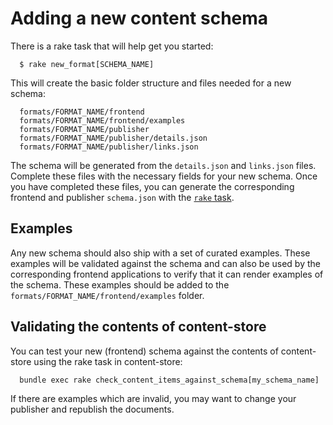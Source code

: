 # Adding a new content schema

There is a rake task that will help get you started:

```
  $ rake new_format[SCHEMA_NAME]
```

This will create the basic folder structure and files needed for a new schema:

```
  formats/FORMAT_NAME/frontend
  formats/FORMAT_NAME/frontend/examples
  formats/FORMAT_NAME/publisher
  formats/FORMAT_NAME/publisher/details.json
  formats/FORMAT_NAME/publisher/links.json
```

The schema will be generated from the `details.json` and `links.json` files.
Complete these files with the necessary fields for your new schema. Once you
have completed these files, you can generate the corresponding frontend and
publisher `schema.json` with the [`rake` task](../README.md#Rakefile).

## Examples

Any new schema should also ship with a set of curated examples. These examples
will be validated against the schema and can also be used by the corresponding
frontend applications to verify that it can render examples of the schema. These
examples should be added to the `formats/FORMAT_NAME/frontend/examples` folder.

## Validating the contents of content-store

You can test your new (frontend) schema against the contents of content-store
using the rake task in content-store:

```
  bundle exec rake check_content_items_against_schema[my_schema_name]
```

If there are examples which are invalid, you may want to change your publisher
and republish the documents.
